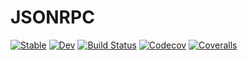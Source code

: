 # JSONRPC

[![Stable](https://img.shields.io/badge/docs-stable-blue.svg)](https://tkf.github.io/JSONRPC.jl/stable)
[![Dev](https://img.shields.io/badge/docs-dev-blue.svg)](https://tkf.github.io/JSONRPC.jl/dev)
[![Build Status](https://travis-ci.com/tkf/JSONRPC.jl.svg?branch=master)](https://travis-ci.com/tkf/JSONRPC.jl)
[![Codecov](https://codecov.io/gh/tkf/JSONRPC.jl/branch/master/graph/badge.svg)](https://codecov.io/gh/tkf/JSONRPC.jl)
[![Coveralls](https://coveralls.io/repos/github/tkf/JSONRPC.jl/badge.svg?branch=master)](https://coveralls.io/github/tkf/JSONRPC.jl?branch=master)
